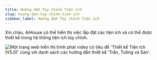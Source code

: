 ```yaml
---
title: Hướng dẫn Tùy chỉnh Tiện ích
slug: huong-dan-tuy-chinh-tien-ich
sidebar_label: Hướng dẫn Tùy chỉnh Tiện ích
---
```


Xin chào, AiHouse có thể hiển thị việc lắp đặt các tiện ích và có thể được thiết kế trong hệ thống tiện ích tùy chỉnh.

![Một trang web hiển thị trình phát video có tiêu đề 'Thiết kế Tiện ích (V5.0)' cùng với danh sách các hướng dẫn thiết kế 'Trần, Tường và Sàn'.](https://storage.googleapis.com/jegavn_kb/images/498c3601-a79f-4f8f-aca9-3e2419c1ecb0.png)